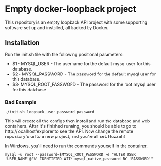 # Empty docker-loopback project

This repository is an empty loopback API project with some supporting software set up and installed, all backed by Docker. 

## Installation

Run the init.sh file with the following positional parameters:
- $1 - MYSQL_USER - The username for the default mysql user for this database. 
- $2 - MYSQL_PASSWORD - The password for the default mysql user for this database.
- $3- MYSQL_ROOT_PASSWORD - The password for the root mysql user for this database.

### Bad Example
```
./init.sh loopback_user password password
```

This will create all the configs then install and run the database and web containers. After it's finished running, you
should be able to go to http://localhost/explorer to see the API. Now change the remote repository's url to a new project, 
and you're all set. Huzzah!

In Windows, you'll need to run the commands yourself in the container.

```
mysql -u root --password=$MYSQL_ROOT_PASSWORD -e "ALTER USER 'USER_NAME'@'%' IDENTIFIED WITH mysql_native_password BY 'PASSWORD'"
```
